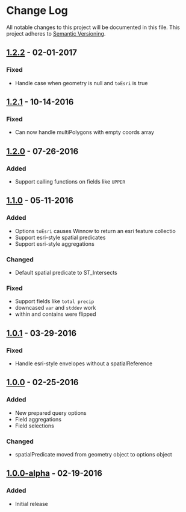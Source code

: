 # Change Log
All notable changes to this project will be documented in this file.
This project adheres to [Semantic Versioning](http://semver.org/).

## [1.2.2] - 02-01-2017
### Fixed
* Handle case when geometry is null and `toEsri` is true

## [1.2.1] - 10-14-2016
### Fixed
* Can now handle multiPolygons with empty coords array

## [1.2.0] - 07-26-2016
### Added
* Support calling functions on fields like `UPPER`

## [1.1.0] - 05-11-2016
### Added
* Options `toEsri` causes Winnow to return an esri feature collectio
* Support esri-style spatial predicates
* Support esri-style aggregations

### Changed
* Default spatial predicate to ST_Intersects

### Fixed
* Support fields like `total precip`
* downcased `var` and `stddev` work
* within and contains were flipped

## [1.0.1] - 03-29-2016
### Fixed
* Handle esri-style envelopes without a spatialReference

## [1.0.0] - 02-25-2016
### Added
* New prepared query options
* Field aggregations
* Field selections

### Changed
* spatialPredicate moved from geometry object to options object

## [1.0.0-alpha] - 02-19-2016
### Added
* Initial release

[1.2.2]: https://github.com/dmfenton/winnow/compare/v1.2.1..v1.2.2
[1.2.1]: https://github.com/dmfenton/winnow/compare/v1.2.0..v1.2.1
[1.2.0]: https://github.com/dmfenton/winnow/compare/v1.1.0..v1.2.0
[1.1.0]: https://github.com/dmfenton/winnow/compare/v1.0.1..v1.1.0
[1.0.1]: https://github.com/dmfenton/winnow/compare/v1.0.0..v1.0.1
[1.0.0]: https://github.com/dmfenton/winnow/compare/v1.0.0-alpha..v1.0.0
[1.0.0-alpha]: https://github.com/dmfenton/winnow/releases/tag/v1.0.0-alpha

